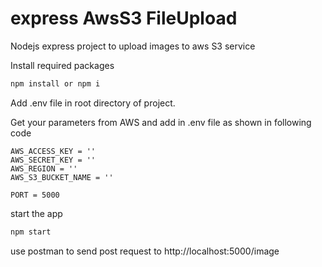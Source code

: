 # express AwsS3 FileUpload

Nodejs express project to upload images to aws S3 service

Install required packages

```bash
npm install or npm i

```

Add .env file in root directory of project.

Get your parameters from AWS and add in .env file as shown in following code

```
AWS_ACCESS_KEY = ''
AWS_SECRET_KEY = ''
AWS_REGION = ''
AWS_S3_BUCKET_NAME = ''

PORT = 5000
```

start the app

```bash
npm start
```

use postman to send post request to http://localhost:5000/image
